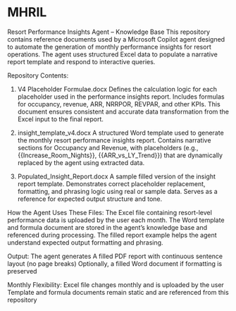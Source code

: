 # MHRIL
Resort Performance Insights Agent – Knowledge Base
This repository contains reference documents used by a Microsoft Copilot agent designed to automate the generation of monthly performance insights for resort operations. The agent uses structured Excel data to populate a narrative report template and respond to interactive queries.

Repository Contents:
1. V4 Placeholder Formulae.docx
Defines the calculation logic for each placeholder used in the performance insights report. Includes formulas for occupancy, revenue, ARR, NRRPOR, REVPAR, and other KPIs. This document ensures consistent and accurate data transformation from the Excel input to the final report.

2. insight_template_v4.docx
A structured Word template used to generate the monthly resort performance insights report. Contains narrative sections for Occupancy and Revenue, with placeholders (e.g., {{Increase_Room_Nights}}, {{ARR_vs_LY_Trend}}) that are dynamically replaced by the agent using extracted data.

3. Populated_Insight_Report.docx
A sample filled version of the insight report template. Demonstrates correct placeholder replacement, formatting, and phrasing logic using real or sample data. Serves as a reference for expected output structure and tone.

How the Agent Uses These Files:
The Excel file containing resort-level performance data is uploaded by the user each month.
The Word template and formula document are stored in the agent’s knowledge base and referenced during processing.
The filled report example helps the agent understand expected output formatting and phrasing.

Output:
The agent generates
A filled PDF report with continuous sentence layout (no page breaks)
Optionally, a filled Word document if formatting is preserved

Monthly Flexibility:
Excel file changes monthly and is uploaded by the user
Template and formula documents remain static and are referenced from this repository
